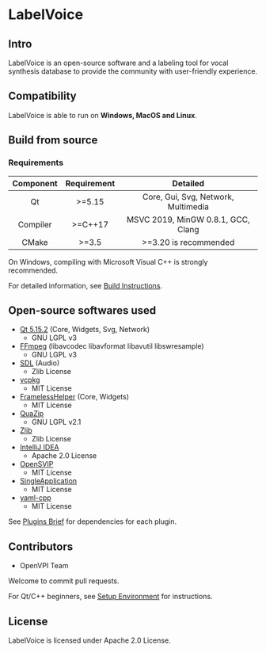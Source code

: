 # LabelVoice

## Intro

LabelVoice is an open-source software and a labeling tool for vocal synthesis database to provide the community with user-friendly experience.

## Compatibility

LabelVoice is able to run on **Windows, MacOS and Linux**.


## Build from source

### Requirements

| Component  | Requirement | Detailed |
| :----:     | :----:      | :----:   |
| Qt         | >=5.15    | Core, Gui, Svg, Network, Multimedia    |
| Compiler      | >=C++17       | MSVC 2019, MinGW 0.8.1, GCC, Clang   |
| CMake      |  >=3.5      | >=3.20 is recommended  |


On Windows, compiling with Microsoft Visual C++ is strongly recommended.

For detailed information, see [Build Instructions](./docs/build-instructions.md).


## Open-source softwares used

+ [Qt 5.15.2](https://www.qt.io/) (Core, Widgets, Svg, Network)
    + GNU LGPL v3
+ [FFmpeg](https://github.com/FFmpeg/FFmpeg) (libavcodec libavformat libavutil libswresample)
    + GNU LGPL v3
+ [SDL](https://github.com/libsdl-org/SDL) (Audio)
    + Zlib License
+ [vcpkg](https://github.com/microsoft/vcpkg)
    + MIT License
+ [FramelessHelper](https://github.com/wangwenx190/framelesshelper) (Core, Widgets)
    + MIT License
+ [QuaZip](https://github.com/stachenov/quazip)
    + GNU LGPL v2.1
+ [Zlib](http://www.zlib.net/)
    + Zlib License
+ [IntelliJ IDEA](https://github.com/JetBrains/intellij-community)
    + Apache 2.0 License
+ [OpenSVIP](https://github.com/yqzhishen/opensvip)
    + MIT License
+ [SingleApplication](https://github.com/itay-grudev/SingleApplication)
    + MIT License
+ [yaml-cpp](https://github.com/jbeder/yaml-cpp)
    + MIT License

See [Plugins Brief](./docs/plugins-brief.md) for dependencies for each plugin.

## Contributors

+ OpenVPI Team

Welcome to commit pull requests.

For Qt/C++ beginners, see [Setup Environment](./docs/setup-env.md) for instructions.

## License

LabelVoice is licensed under Apache 2.0 License.